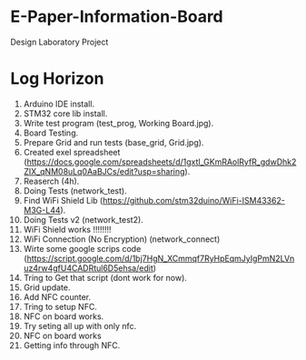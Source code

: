 # E-Paper-Information-Board
Design Laboratory Project

# Log Horizon

1. Arduino IDE install.
2. STM32 core lib install.
3. Write test program (test_prog, Working Board.jpg).
4. Board Testing.
5. Prepare Grid and run tests (base_grid, Grid.jpg).
6. Created exel spreadsheet (https://docs.google.com/spreadsheets/d/1gxtl_GKmRAolRyfR_gdwDhk2ZIX_qNM08uLq0AaBJCs/edit?usp=sharing).
7. Reaserch (4h).
8. Doing Tests (network_test).
9. Find WiFi Shield Lib (https://github.com/stm32duino/WiFi-ISM43362-M3G-L44).
10. Doing Tests v2 (network_test2).
11. WiFi Shield works !!!!!!!!
12. WiFi Connection (No Encryption) (network_connect)
13. Wirte some google scrips code (https://script.google.com/d/1bj7HgN_XCmmqf7RyHpEqmJyIgPmN2LVnuz4rw4gfU4CADRtul6D5ehsa/edit)
14. Tring to Get that script (dont work for now).
15. Grid update.
16. Add NFC counter.
17. Tring to setup NFC.
18. NFC on board works.
19. Try seting all up with only nfc.
20. NFC on board works 
21. Getting info through NFC.
